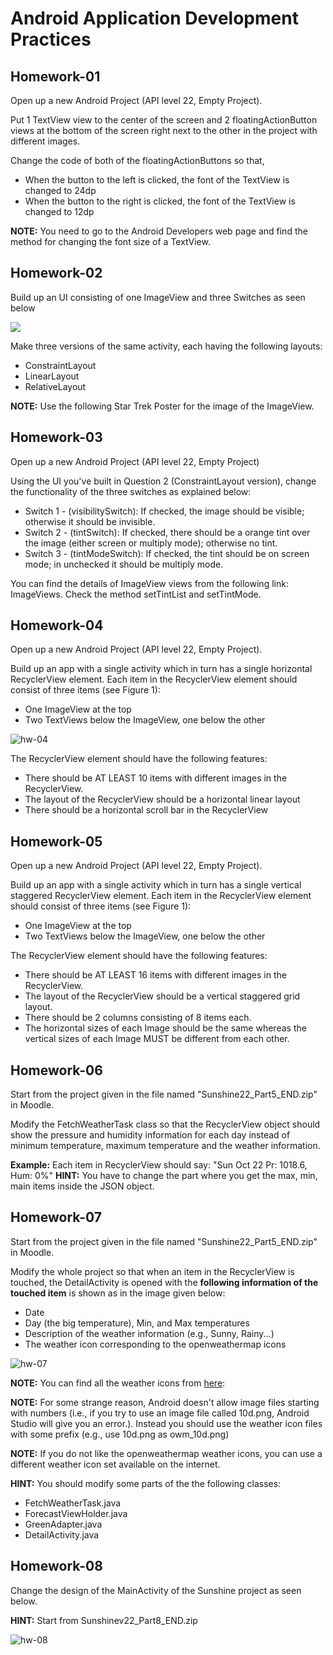 # Android Application Development Practices

## Homework-01

Open up a new Android Project (API level 22, Empty Project).

Put 1 TextView view to the center of the screen and 2 floatingActionButton views at the bottom of the screen right next to the other in the project with different images.

Change the code of both of the floatingActionButtons so that,
- When the button to the left is clicked, the font of the TextView is changed to 24dp
- When the button to the right is clicked, the font of the TextView is changed to 12dp

**NOTE:** You need to go to the Android Developers web page and find the method for changing the font size of a TextView.

## Homework-02

Build up an UI consisting of one ImageView and three Switches as seen below

![](https://github.com/taneresme/te.android.practices/blob/master/hw02/docs/Week1_Q2.png)

Make three versions of the same activity, each having the following layouts:
- ConstraintLayout
- LinearLayout
- RelativeLayout

**NOTE:** Use the following Star Trek Poster for the image of the ImageView.

## Homework-03

Open up a new Android Project (API level 22, Empty Project)

Using the UI you've built in Question 2 (ConstraintLayout version), change the functionality of the three switches as explained below:
- Switch 1 - (visibilitySwitch): If checked, the image should be visible; otherwise it should be invisible.
- Switch 2 - (tintSwitch): If checked, there should be a orange tint over the image (either screen or multiply mode); otherwise no tint.
- Switch 3 - (tintModeSwitch): If checked, the tint should be on screen mode; in unchecked it should be multiply mode.

You can find the details of ImageView views from the following link: ImageViews. Check the method setTintList and setTintMode.

## Homework-04

Open up a new Android Project (API level 22, Empty Project).

Build up an app with a single activity which in turn has a single horizontal RecyclerView element. Each item in the RecyclerView element should consist of three items (see Figure 1):
- One ImageView at the top
- Two TextViews below the ImageView, one below the other

![hw-04](https://github.com/taneresme/te.android.practices/blob/master/hw04/docs/Week2_Q1.png)

The RecyclerView element should have the following features:

- There should be AT LEAST 10 items with different images in the RecyclerView.
- The layout of the RecyclerView should be a horizontal linear layout
- There should be a horizontal scroll bar in the RecyclerView

## Homework-05

Open up a new Android Project (API level 22, Empty Project).

Build up an app with a single activity which in turn has a single vertical staggered RecyclerView element. Each item in the RecyclerView element should consist of three items (see Figure 1):
- One ImageView at the top
- Two TextViews below the ImageView, one below the other

The RecyclerView element should have the following features:
- There should be AT LEAST 16 items with different images in the RecyclerView.
- The layout of the RecyclerView should be a vertical staggered grid layout.
- There should be 2 columns consisting of 8 items each.
- The horizontal sizes of each Image should be the same whereas the vertical sizes of each Image MUST be different from each other.

## Homework-06

Start from the project given in the file named "Sunshine22_Part5_END.zip" in Moodle.

Modify the FetchWeatherTask class so that the RecyclerView object should show the pressure and humidity information for each day instead of minimum temperature, maximum temperature and the weather information.

**Example:**
Each item in RecyclerView should say: "Sun Oct 22 Pr: 1018.6, Hum: 0%"
**HINT:** You have to change the part where you get the max, min, main items inside the JSON object.

## Homework-07

Start from the project given in the file named "Sunshine22_Part5_END.zip" in Moodle.

Modify the whole project so that when an item in the RecyclerView is touched, the DetailActivity is opened with the **following information of the touched item** is shown as in the image given below:
* Date
* Day (the big temperature), Min, and Max temperatures
* Description of the weather information (e.g., Sunny, Rainy...)
* The weather icon corresponding to the openweathermap icons

![hw-07](https://github.com/taneresme/te.android.practices/blob/master/hw07/docs/Homework-Lab4_Q2.png)

**NOTE:** You can find all the weather icons from [here](https://openweathermap.org/weather-conditions):

**NOTE:** For some strange reason, Android doesn't allow image files starting with numbers (i.e., if you try to use an image file called 10d.png, Android Studio will give you an error.). Instead you should use the weather icon files with some prefix (e.g., use 10d.png as owm_10d.png)

**NOTE:** If you do not like the openweathermap weather icons, you can use a different weather icon set available on the internet.

**HINT:** You should modify some parts of the the following classes:
* FetchWeatherTask.java
* ForecastViewHolder.java
* GreenAdapter.java
* DetailActivity.java

## Homework-08

Change the design of the MainActivity of the Sunshine project as seen below.

**HINT:** Start from Sunshinev22_Part8_END.zip

![hw-08](https://github.com/taneresme/te.android.practices/blob/master/hw08/docs/Homework-Lab6-Q1.png)